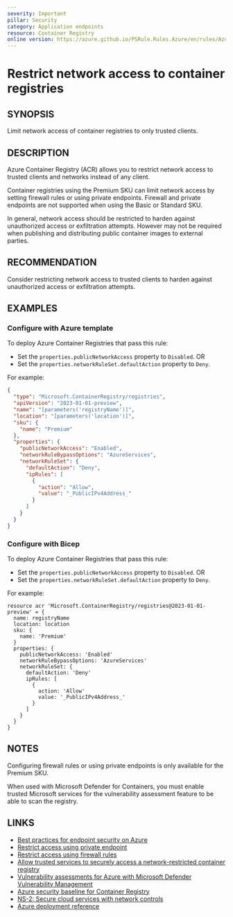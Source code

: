 ```yaml
---
severity: Important
pillar: Security
category: Application endpoints
resource: Container Registry
online version: https://azure.github.io/PSRule.Rules.Azure/en/rules/Azure.ACR.Firewall/
---
```


# Restrict network access to container registries

## SYNOPSIS

Limit network access of container registries to only trusted clients.

## DESCRIPTION

Azure Container Registry (ACR) allows you to restrict network access to trusted clients and networks instead of any client.

Container registries using the Premium SKU can limit network access by setting firewall rules or using private endpoints.
Firewall and private endpoints are not supported when using the Basic or Standard SKU.

In general, network access should be restricted to harden against unauthorized access or exfiltration attempts.
However may not be required when publishing and distributing public container images to external parties.

## RECOMMENDATION

Consider restricting network access to trusted clients to harden against unauthorized access or exfiltration attempts.

## EXAMPLES

### Configure with Azure template

To deploy Azure Container Registries that pass this rule:

- Set the `properties.publicNetworkAccess` property to `Disabled`. OR
- Set the `properties.networkRuleSet.defaultAction` property to `Deny`.

For example:

```json
{
  "type": "Microsoft.ContainerRegistry/registries",
  "apiVersion": "2023-01-01-preview",
  "name": "[parameters('registryName')]",
  "location": "[parameters('location')]",
  "sku": {
    "name": "Premium"
  },
  "properties": {
    "publicNetworkAccess": "Enabled",
    "networkRuleBypassOptions": "AzureServices",
    "networkRuleSet": {
      "defaultAction": "Deny",
      "ipRules": [
        {
          "action": "Allow",
          "value": "_PublicIPv4Address_"
        }
      ]
    }
  }
}
```

### Configure with Bicep

To deploy Azure Container Registries that pass this rule:

- Set the `properties.publicNetworkAccess` property to `Disabled`. OR
- Set the `properties.networkRuleSet.defaultAction` property to `Deny`.

For example:

```bicep
resource acr 'Microsoft.ContainerRegistry/registries@2023-01-01-preview' = {
  name: registryName
  location: location
  sku: {
    name: 'Premium'
  }
  properties: {
    publicNetworkAccess: 'Enabled'
    networkRuleBypassOptions: 'AzureServices'
    networkRuleSet: {
      defaultAction: 'Deny'
      ipRules: [
        {
          action: 'Allow'
          value: '_PublicIPv4Address_'
        }
      ]
    }
  }
}
```

<!-- external:avm avm/res/container-registry/registry publicNetworkAccess -->

## NOTES

Configuring firewall rules or using private endpoints is only available for the Premium SKU.

When used with Microsoft Defender for Containers, you must enable trusted Microsoft services for the vulnerability assessment feature to be able to scan the registry.

## LINKS

- [Best practices for endpoint security on Azure](https://learn.microsoft.com/azure/well-architected/security/design-network-endpoints)
- [Restrict access using private endpoint](https://learn.microsoft.com/azure/container-registry/container-registry-private-link)
- [Restrict access using firewall rules](https://learn.microsoft.com/azure/container-registry/container-registry-access-selected-networks)
- [Allow trusted services to securely access a network-restricted container registry](https://learn.microsoft.com/azure/container-registry/allow-access-trusted-services)
- [Vulnerability assessments for Azure with Microsoft Defender Vulnerability Management](https://learn.microsoft.com/azure/defender-for-cloud/agentless-container-registry-vulnerability-assessment)
- [Azure security baseline for Container Registry](https://learn.microsoft.com/security/benchmark/azure/baselines/container-registry-security-baseline)
- [NS-2: Secure cloud services with network controls](https://learn.microsoft.com/security/benchmark/azure/baselines/container-registry-security-baseline#ns-2-secure-cloud-services-with-network-controls)
- [Azure deployment reference](https://learn.microsoft.com/azure/templates/microsoft.containerregistry/registries#registryproperties)
